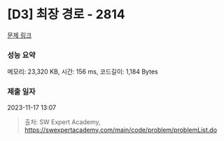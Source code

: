 # [D3] 최장 경로 - 2814 

[문제 링크](https://swexpertacademy.com/main/code/problem/problemDetail.do?contestProbId=AV7GOPPaAeMDFAXB) 

### 성능 요약

메모리: 23,320 KB, 시간: 156 ms, 코드길이: 1,184 Bytes

### 제출 일자

2023-11-17 13:07



> 출처: SW Expert Academy, https://swexpertacademy.com/main/code/problem/problemList.do